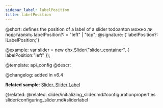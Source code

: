 ```yaml
---
sidebar_label: labelPosition
title: labelPosition
---          
```


@short: defines the position of a label of a slider
todoanton можно ли подставлять labelPosition?: = "left" | "top";
@signature: {'labelPosition?: ILabelPosition;'}

@example: 
var slider = new dhx.Slider("slider_container", { 
   labelPosition:"left" 
});


@template:	api_config
@descr: 


@changelog: added in v6.4

**Related sample**: [Slider. Slider Label](https://snippet.dhtmlx.com/4o7yttam)

@related: 
@related: slider/initializing_slider.md#configurationproperties
slider/configuring_slider.md#sliderlabel